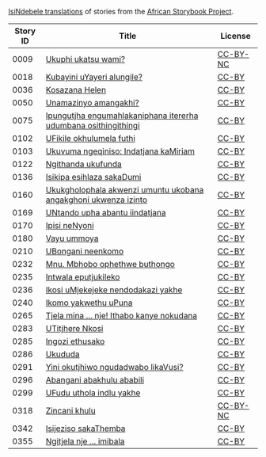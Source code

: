 [IsiNdebele translations](http://africanstorybook.org/language/isindebele) of stories from the [African Storybook Project](http://africanstorybook.org).

Story ID | Title | License
-------- | ----- | -------
0009 | [Ukuphi ukatsu wami?](http://africanstorybook.org/stories/ukuphi-ukatsu-wami) | [CC-BY-NC](http://creativecommons.org/licenses/by-nc/3.0/)
0018 | [Kubayini uYayeri alungile?](http://africanstorybook.org/stories/kubayini-uyayeri-alungile) | [CC-BY](https://creativecommons.org/licenses/by/3.0/)
0036 | [Kosazana Helen](http://africanstorybook.org/stories/kosazana-helen) | [CC-BY](https://creativecommons.org/licenses/by/3.0/)
0050 | [Unamazinyo amangakhi?](http://africanstorybook.org/stories/unamazinyo-amangakhi) | [CC-BY](https://creativecommons.org/licenses/by/3.0/)
0075 | [Ipungutjha engumahlakaniphana itererha udumbana osithingithingi ](http://africanstorybook.org/stories/ipungutjha-engumahlakaniphana-itererha-udumbana-osithingithingi) | [CC-BY](https://creativecommons.org/licenses/by/3.0/)
0102 | [UFikile okhulumela futhi](http://africanstorybook.org/stories/ufikile-okhulumela-futhi) | [CC-BY](https://creativecommons.org/licenses/by/3.0/)
0103 | [Ukuvuma ngeqiniso: Indatjana kaMiriam](http://africanstorybook.org/stories/ukuvuma-ngeqiniso-indatjana-kamiriam) | [CC-BY](https://creativecommons.org/licenses/by/3.0/)
0122 | [Ngithanda ukufunda](http://africanstorybook.org/stories/ngithanda-ukufunda) | [CC-BY](https://creativecommons.org/licenses/by/3.0/)
0136 | [Isikipa esihlaza sakaDumi](http://africanstorybook.org/stories/isikipa-esihlaza-sakadumi) | [CC-BY](https://creativecommons.org/licenses/by/3.0/)
0160 | [Ukukgholophala akwenzi umuntu ukobana angakghoni ukwenza izinto](http://africanstorybook.org/stories/ukukgholophala-akwenzi-umuntu-ukobana-angakghoni-ukwenza-izinto) | [CC-BY](https://creativecommons.org/licenses/by/4.0/)
0169 | [UNtando upha abantu iindatjana](http://africanstorybook.org/stories/untando-upha-abantu-iindatjana) | [CC-BY](https://creativecommons.org/licenses/by/3.0/)
0170 | [Ipisi neNyoni](http://africanstorybook.org/stories/ipisi-nenyoni) | [CC-BY](https://creativecommons.org/licenses/by/3.0/)
0180 | [Vayu ummoya](http://africanstorybook.org/stories/vayu-ummoya) | [CC-BY](https://creativecommons.org/licenses/by/3.0/)
0210 | [UBongani neenkomo](http://africanstorybook.org/stories/ubongani-neenkomo) | [CC-BY](https://creativecommons.org/licenses/by/3.0/)
0232 | [Mnu. Mbhobo ophethwe buthongo](http://africanstorybook.org/stories/mnu-mbhobo-ophethwe-buthongo) | [CC-BY](https://creativecommons.org/licenses/by/3.0/)
0235 | [Intwala eputjukileko](http://africanstorybook.org/stories/intwala-eputjukileko-0) | [CC-BY](https://creativecommons.org/licenses/by/3.0/)
0236 | [Ikosi uMjekejeke nendodakazi yakhe](http://africanstorybook.org/stories/ikosi-umjekejeke-nendodakazi-yakhe) | [CC-BY](https://creativecommons.org/licenses/by/3.0/)
0240 | [Ikomo yakwethu uPuna](http://africanstorybook.org/stories/ikomo-yakwethu-upuna) | [CC-BY](https://creativecommons.org/licenses/by/3.0/)
0265 | [Tjela mina ... nje! Ithabo kanye nokudana](http://africanstorybook.org/stories/tjela-mina-...-nje-ithabo-kanye-nokudana) | [CC-BY](https://creativecommons.org/licenses/by/3.0/)
0283 | [UTitjhere Nkosi](http://africanstorybook.org/stories/utitjhere-nkosi) | [CC-BY](https://creativecommons.org/licenses/by/3.0/)
0285 | [Ingozi ethusako](http://africanstorybook.org/stories/ingozi-ethusako) | [CC-BY](https://creativecommons.org/licenses/by/3.0/)
0286 | [Ukududa](http://africanstorybook.org/stories/ukududa-1) | [CC-BY](https://creativecommons.org/licenses/by/3.0/)
0291 | [Yini okutjhiwo ngudadwabo likaVusi?](http://africanstorybook.org/stories/yini-okutjhiwo-ngudadwabo-likavusi) | [CC-BY](https://creativecommons.org/licenses/by/3.0/)
0296 | [Abangani abakhulu ababili](http://africanstorybook.org/stories/abangani-abakhulu-ababili) | [CC-BY](https://creativecommons.org/licenses/by/3.0/)
0299 | [UFudu uthola indlu yakhe](http://africanstorybook.org/stories/ufudu-uthola-indlu-yakhe-1) | [CC-BY](https://creativecommons.org/licenses/by/3.0/)
0318 | [Zincani khulu](http://africanstorybook.org/stories/zincani-khulu) | [CC-BY-NC](http://creativecommons.org/licenses/by-nc/3.0/)
0342 | [Isijeziso sakaThemba ](http://africanstorybook.org/stories/isijeziso-sakathemba) | [CC-BY](https://creativecommons.org/licenses/by/3.0/)
0355 | [Ngitjela nje ... imibala](http://africanstorybook.org/stories/ngitjela-nje-...-imibala) | [CC-BY](https://creativecommons.org/licenses/by/3.0/)
